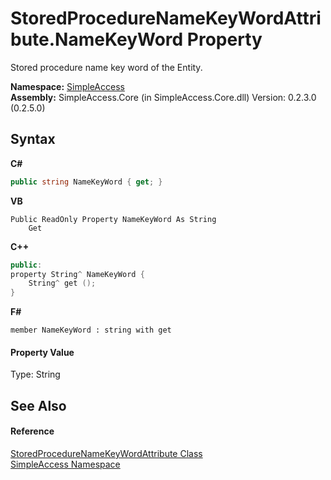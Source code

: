 # StoredProcedureNameKeyWordAttribute.NameKeyWord Property 
 

Stored procedure name key word of the Entity.

**Namespace:**&nbsp;<a href="N_SimpleAccess">SimpleAccess</a><br />**Assembly:**&nbsp;SimpleAccess.Core (in SimpleAccess.Core.dll) Version: 0.2.3.0 (0.2.5.0)

## Syntax

**C#**<br />
``` C#
public string NameKeyWord { get; }
```

**VB**<br />
``` VB
Public ReadOnly Property NameKeyWord As String
	Get
```

**C++**<br />
``` C++
public:
property String^ NameKeyWord {
	String^ get ();
}
```

**F#**<br />
``` F#
member NameKeyWord : string with get

```


#### Property Value
Type: String

## See Also


#### Reference
<a href="T_SimpleAccess_StoredProcedureNameKeyWordAttribute">StoredProcedureNameKeyWordAttribute Class</a><br /><a href="N_SimpleAccess">SimpleAccess Namespace</a><br />